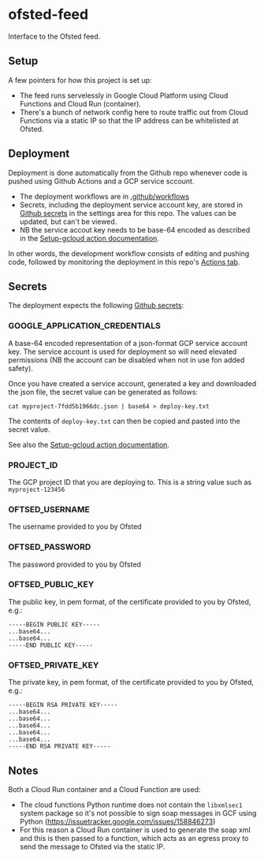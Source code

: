 # ofsted-feed
Interface to the Ofsted feed.

## Setup

A few pointers for how this project is set up:

 * The feed runs servelessly in Google Cloud Platform using Cloud Functions and Cloud Run (container).
 * There's a bunch of network config here to route traffic out from Cloud Functions via a static IP so that the IP address can be whitelisted at Ofsted.

## Deployment

Deployment is done automatically from the Github repo whenever code is pushed using Github Actions and a GCP service sccount.

 * The deployment workflows are in [.github/workflows](.github/workflows)
 * Secrets, including the deployment service account key, are stored in [Github secrets](https://github.com/wearefuturegov/ofsted-feed/settings/secrets) in the settings area for this repo. The values can be updated, but can't be viewed.
 * NB the service accout key needs to be base-64 encoded as described in the [Setup-gcloud action documentation](https://github.com/GoogleCloudPlatform/github-actions/blob/master/setup-gcloud/README.md#inputs).

 In other words, the development workflow consists of editing and pushing code, followed by monitoring the deployment in this repo's [Actions tab](https://github.com/wearefuturegov/ofsted-feed/actions).

## Secrets

The deployment expects the following [Github secrets](https://github.com/wearefuturegov/ofsted-feed/settings/secrets):

### GOOGLE_APPLICATION_CREDENTIALS

A base-64 encoded representation of a json-format GCP service account key. The service account is used for deployment so will need elevated permissions (NB the account can be disabled when not in use fon added safety).

Once you have created a service account, generated a key and downloaded the json file, the secret value can be generated as follows:

    cat myproject-7fdd5b1966dc.json | base64 > deploy-key.txt

The contents of `deploy-key.txt` can then be copied and pasted into the secret value.

See also the [Setup-gcloud action documentation](https://github.com/GoogleCloudPlatform/github-actions/blob/master/setup-gcloud/README.md#inputs).

### PROJECT_ID

The GCP project ID that you are deploying to. This is a string value such as `myproject-123456`

### OFTSED_USERNAME

The username provided to you by Ofsted

### OFTSED_PASSWORD

The password provided to you by Ofsted

### OFTSED_PUBLIC_KEY

The public key, in pem format, of the certificate provided to you by Ofsted, e.g.: 

    -----BEGIN PUBLIC KEY-----
    ...base64...
    ...base64...
    -----END PUBLIC KEY-----

### OFTSED_PRIVATE_KEY

The private key, in pem format, of the certificate provided to you by Ofsted, e.g.: 

    -----BEGIN RSA PRIVATE KEY-----
    ...base64...
    ...base64...
    ...base64...
    ...base64...
    ...base64...
    -----END RSA PRIVATE KEY-----

## Notes

Both a Cloud Run container and a Cloud Function are used:

 * The cloud functions Python runtime does not contain the `libxmlsec1` system package so it's not possible to sign soap messages in GCF using Python (https://issuetracker.google.com/issues/158846273)
 * For this reason a Cloud Run container is used to generate the soap xml and this is then passed to a function, which acts as an egress proxy to send the message to Ofsted via the static IP.
 